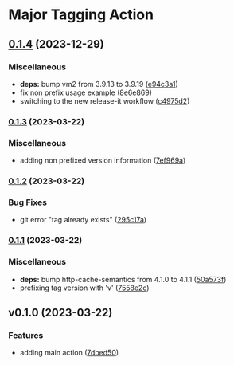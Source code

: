 # Major Tagging Action

## [0.1.4](https://github.com/Lupise/major-tagging-action/compare/v0.1.3...v0.1.4) (2023-12-29)


### Miscellaneous

* **deps:** bump vm2 from 3.9.13 to 3.9.19 ([e94c3a1](https://github.com/Lupise/major-tagging-action/commit/e94c3a1f44d26153750272626b2369ea15617341))
* fix non prefix usage example ([8e6e869](https://github.com/Lupise/major-tagging-action/commit/8e6e869f9a21cfeec24ed49a5d60431e87b80593))
* switching to the new release-it workflow ([c4975d2](https://github.com/Lupise/major-tagging-action/commit/c4975d27332396a304bc6ccd918a2538c9576817))

### [0.1.3](https://github.com/Lupise/major-tagging-action/compare/v0...v0.1.3) (2023-03-22)


### Miscellaneous

* adding non prefixed version information ([7ef969a](https://github.com/Lupise/major-tagging-action/commit/7ef969a9f2cc73fd4b7d33e8e2874ea083faf758))

### [0.1.2](https://github.com/Lupise/major-tagging-action/compare/v0.1.1...v0.1.2) (2023-03-22)


### Bug Fixes

* git error "tag already exists" ([295c17a](https://github.com/Lupise/major-tagging-action/commit/295c17a402f2b63190c10265ef3d90ad34fb7edc))

### [0.1.1](https://github.com/Lupise/major-tagging-action/compare/v0...v0.1.1) (2023-03-22)


### Miscellaneous

* **deps:** bump http-cache-semantics from 4.1.0 to 4.1.1 ([50a573f](https://github.com/Lupise/major-tagging-action/commit/50a573f68b11168a9d79cc5315a8bfa856df5d89))
* prefixing tag version with 'v' ([7558e2c](https://github.com/Lupise/major-tagging-action/commit/7558e2c71a7fa6efb6b61bc1b81210e73b6e04a7))

## v0.1.0 (2023-03-22)


### Features

* adding main action ([7dbed50](https://github.com/Lupise/major-tagging-action/commit/7dbed5011de3b0714caf8d3571c41b8109efc910))
